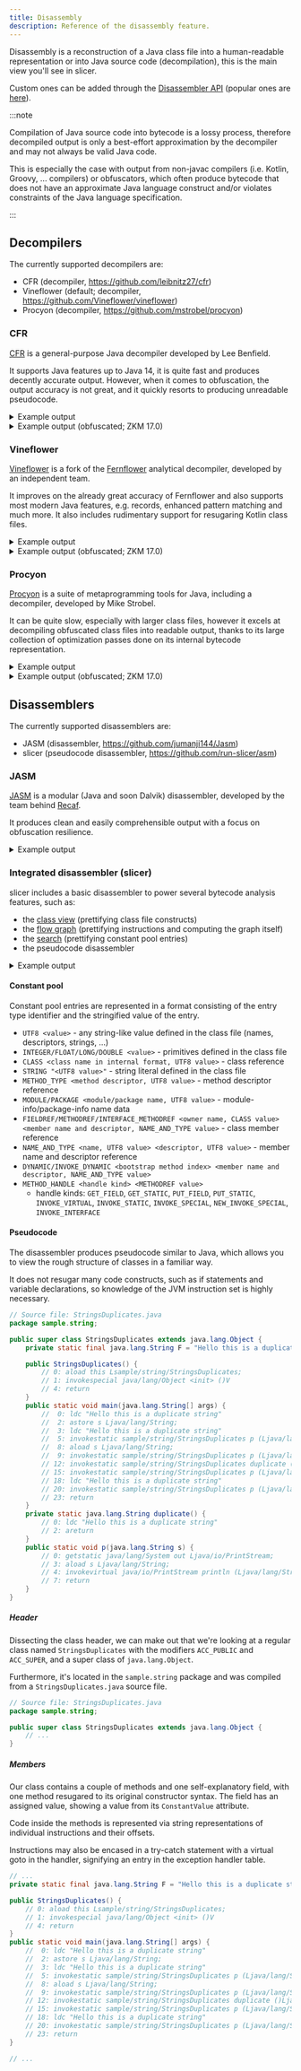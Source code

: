 ```yaml
---
title: Disassembly
description: Reference of the disassembly feature.
---
```


Disassembly is a reconstruction of a Java class file into a human-readable representation or into Java source code (decompilation), this is the main view you'll see in slicer.

Custom ones can be added through the [Disassembler API](/script/disasm) (popular ones are [here](/resources/scripts#disassembly)).

:::note

Compilation of Java source code into bytecode is a lossy process, therefore decompiled output is only a best-effort approximation by the decompiler and may not always be valid Java code.

This is especially the case with output from non-javac compilers (i.e. Kotlin, Groovy, ... compilers) or obfuscators, which often produce bytecode that does not have an approximate Java language construct and/or violates constraints of the Java language specification.

:::

## Decompilers

The currently supported decompilers are:

- CFR (decompiler, https://github.com/leibnitz27/cfr)
- Vineflower (default; decompiler, https://github.com/Vineflower/vineflower)
- Procyon (decompiler, https://github.com/mstrobel/procyon)

### CFR

[CFR](https://github.com/leibnitz27/cfr) is a general-purpose Java decompiler developed by Lee Benfield.

It supports Java features up to Java 14, it is quite fast and produces decently accurate output.
However, when it comes to obfuscation, the output accuracy is not great, and it quickly resorts to producing unreadable pseudocode.

<details>
  <summary>Example output</summary>

```java
package sample.math;

public class HeapSort {
    public void sort(int[] arr) {
        int i;
        int n = arr.length;
        for (i = n / 2 - 1; i >= 0; --i) {
            this.heapify(arr, n, i);
        }
        for (i = n - 1; i >= 0; --i) {
            int temp = arr[0];
            arr[0] = arr[i];
            arr[i] = temp;
            this.heapify(arr, i, 0);
        }
    }

    void heapify(int[] arr, int n, int i) {
        int largest = i;
        int l = 2 * i + 1;
        int r = 2 * i + 2;
        if (l < n && arr[l] > arr[largest]) {
            largest = l;
        }
        if (r < n && arr[r] > arr[largest]) {
            largest = r;
        }
        if (largest != i) {
            int swap = arr[i];
            arr[i] = arr[largest];
            arr[largest] = swap;
            this.heapify(arr, n, largest);
        }
    }

    static void printArray(int[] arr) {
        int n = arr.length;
        for (int i = 0; i < n; ++i) {
            System.out.print(arr[i] + " ");
        }
        System.out.println();
    }

    public static void main(String[] args) {
        int[] arr = new int[]{12, 11, 13, 5, 6, 7};
        HeapSort ob = new HeapSort();
        ob.sort(arr);
        System.out.println("Sorted array is:");
        HeapSort.printArray(arr);
    }
}
```

</details>

<details>
  <summary>Example output (obfuscated; ZKM 17.0)</summary>

```java
package sample.math;

public class HeapSort {
    public static boolean F;
    private static final String a;

    public void N(Object[] objectArray) {
        int n;
        long l = (Long)objectArray[0];
        int[] nArray = (int[])objectArray[1];
        long l2 = l ^ 0x75AF228E50B2L;
        int n2 = nArray.length;
        for (n = n2 / 2 - 1; n >= 0; --n) {
            Object[] objectArray2 = new Object[4];
            objectArray2[3] = n;
            objectArray2[2] = n2;
            objectArray2[1] = l2;
            objectArray2[0] = nArray;
            this.q(objectArray2);
        }
        for (n = n2 - 1; n >= 0; --n) {
            int n3 = nArray[0];
            nArray[0] = nArray[n];
            nArray[n] = n3;
            Object[] objectArray3 = new Object[4];
            objectArray3[3] = 0;
            objectArray3[2] = n;
            objectArray3[1] = l2;
            objectArray3[0] = nArray;
            this.q(objectArray3);
        }
    }

    void q(Object[] objectArray) {
        block14: {
            int n;
            int n2;
            long l;
            int n3;
            int[] nArray;
            block13: {
                int n4;
                int n5;
                block11: {
                    boolean bl;
                    long l2;
                    block12: {
                        boolean bl2;
                        int n6;
                        block10: {
                            block8: {
                                block9: {
                                    nArray = (int[])objectArray[0];
                                    l2 = (Long)objectArray[1];
                                    n3 = (Integer)objectArray[2];
                                    n5 = (Integer)objectArray[3];
                                    l = l2 ^ 0L;
                                    n2 = n5;
                                    int n7 = 2 * n5 + 1;
                                    bl = F;
                                    n6 = 2 * n5 + 2;
                                    n = n7;
                                    n4 = n3;
                                    if (bl) break block8;
                                    if (n >= n4) break block9;
                                    n = nArray[n7];
                                    n4 = nArray[n2];
                                    bl2 = bl;
                                    if (l2 < 0L) break block10;
                                    if (bl2) break block8;
                                    if (n > n4) {
                                        n2 = n7;
                                    }
                                }
                                n = n6;
                                n4 = n3;
                            }
                            bl2 = bl;
                        }
                        if (bl2) break block11;
                        if (n >= n4) break block12;
                        n = nArray[n6];
                        n4 = nArray[n2];
                        if (l2 <= 0L || bl) break block11;
                        if (n > n4) {
                            n2 = n6;
                        }
                    }
                    n = n2;
                    n4 = bl ? 1 : 0;
                    if (l2 <= 0L) break block11;
                    if (n4 != 0) break block13;
                    n4 = n5;
                }
                if (n == n4) break block14;
                n = nArray[n5];
            }
            int n8 = n;
            nArray[n5] = nArray[n2];
            nArray[n2] = n8;
            Object[] objectArray2 = new Object[4];
            objectArray2[3] = n2;
            objectArray2[2] = n3;
            objectArray2[1] = l;
            objectArray2[0] = nArray;
            this.q(objectArray2);
        }
    }

    static void t(Object[] objectArray) {
        int[] nArray = (int[])objectArray[0];
        long l = (Long)objectArray[1];
        int n = nArray.length;
        for (int i = 0; i < n; ++i) {
            System.out.print(nArray[i] + " ");
        }
        System.out.println();
    }

    public static void main(String[] args) {
        long l;
        long l2 = l = 54536233763080L;
        long l3 = l2 ^ 0x56D9CC7B6245L;
        long l4 = l2 ^ 0x767115DAF19BL;
        int[] nArray = new int[]{12, 11, 13, 5, 6, 7};
        HeapSort heapSort = new HeapSort();
        Object[] objectArray = new Object[2];
        objectArray[1] = nArray;
        objectArray[0] = l4;
        heapSort.N(objectArray);
        System.out.println(a);
        Object[] objectArray2 = new Object[2];
        objectArray2[1] = l3;
        objectArray2[0] = nArray;
        HeapSort.t(objectArray2);
    }

    /*
     * Handled impossible loop by duplicating code
     * Enabled aggressive block sorting
     */
    static {
        char[] cArray;
        block12: {
            int n;
            int n2;
            char[] cArray2;
            int n3;
            block11: {
                char[] cArray3 = ">LT4+ )\fQT!7d`\u001e\u0019".toCharArray();
                n3 = 0;
                int n4 = cArray3.length;
                cArray2 = cArray3;
                n2 = n4;
                if (n4 <= 1) break block11;
                cArray = cArray2;
                n = n2;
                if (n2 <= n3) break block12;
            }
            do {
                char[] cArray4 = cArray2;
                char[] cArray5 = cArray2;
                int n5 = n3;
                while (true) {
                    int n6;
                    char c = cArray4[n5];
                    switch (n3 % 7) {
                        case 0: {
                            n6 = 109;
                            break;
                        }
                        case 1: {
                            n6 = 35;
                            break;
                        }
                        case 2: {
                            n6 = 38;
                            break;
                        }
                        case 3: {
                            n6 = 64;
                            break;
                        }
                        case 4: {
                            n6 = 78;
                            break;
                        }
                        case 5: {
                            n6 = 68;
                            break;
                        }
                        default: {
                            n6 = 9;
                        }
                    }
                    cArray4[n5] = (char)(c ^ n6);
                    ++n3;
                    cArray2 = cArray5;
                    n2 = n2;
                    if (n2 != 0) break;
                    cArray5 = cArray2;
                    n = n2;
                    n5 = n2;
                    cArray4 = cArray2;
                }
                cArray = cArray2;
                n = n2;
            } while (n2 > n3);
        }
        a = new String(cArray).intern();
    }
}
```

</details>

### Vineflower

[Vineflower](https://github.com/Vineflower/vineflower) is a fork of the [Fernflower](https://github.com/JetBrains/intellij-community/tree/master/plugins/java-decompiler/engine)
analytical decompiler, developed by an independent team.

It improves on the already great accuracy of Fernflower and also supports most modern Java features, e.g. records,
enhanced pattern matching and much more. It also includes rudimentary support for resugaring Kotlin class files.

<details>
  <summary>Example output</summary>

```java
package sample.math;

public class HeapSort {
   public void sort(int[] arr) {
      int n = arr.length;

      for (int i = n / 2 - 1; i >= 0; i--) {
         this.heapify(arr, n, i);
      }

      for (int i = n - 1; i >= 0; i--) {
         int temp = arr[0];
         arr[0] = arr[i];
         arr[i] = temp;
         this.heapify(arr, i, 0);
      }
   }

   void heapify(int[] arr, int n, int i) {
      int largest = i;
      int l = 2 * i + 1;
      int r = 2 * i + 2;
      if (l < n && arr[l] > arr[i]) {
         largest = l;
      }

      if (r < n && arr[r] > arr[largest]) {
         largest = r;
      }

      if (largest != i) {
         int swap = arr[i];
         arr[i] = arr[largest];
         arr[largest] = swap;
         this.heapify(arr, n, largest);
      }
   }

   static void printArray(int[] arr) {
      int n = arr.length;

      for (int i = 0; i < n; i++) {
         System.out.print(arr[i] + " ");
      }

      System.out.println();
   }

   public static void main(String[] args) {
      int[] arr = new int[]{12, 11, 13, 5, 6, 7};
      HeapSort ob = new HeapSort();
      ob.sort(arr);
      System.out.println("Sorted array is:");
      printArray(arr);
   }
}
```

</details>

<details>
  <summary>Example output (obfuscated; ZKM 17.0)</summary>

```java
package sample.math;

public class HeapSort {
   public static boolean F;
   private static final String a;

   public void N(Object[] var1) {
      long var2 = (Long)var1[0];
      int[] var4 = (int[])var1[1];
      long var5 = var2 ^ 129395059478706L;
      int var7 = var4.length;

      for (int var8 = var7 / 2 - 1; var8 >= 0; var8--) {
         Object[] var10006 = new Object[]{null, null, null, var8};
         var10006[2] = var7;
         var10006[1] = var5;
         var10006[0] = var4;
         this.q(var10006);
      }

      for (int var10 = var7 - 1; var10 >= 0; var10--) {
         int var9 = var4[0];
         var4[0] = var4[var10];
         var4[var10] = var9;
         Object[] var11 = new Object[]{null, null, null, 0};
         var11[2] = var10;
         var11[1] = var5;
         var11[0] = var4;
         this.q(var11);
      }
   }

   void q(Object[] var1) {
      int[] var2;
      long var3;
      int var5;
      int var6;
      long var7;
      byte var9;
      int var10;
      int var12;
      int var10000;
      int var10001;
      byte var10002;
      label69: {
         var2 = (int[])var1[0];
         var3 = (Long)var1[1];
         var5 = (Integer)var1[2];
         var6 = (Integer)var1[3];
         var7 = var3 ^ 0L;
         var10 = var6;
         int var11 = 2 * var6 + 1;
         var9 = F;
         var12 = 2 * var6 + 2;
         var10000 = var11;
         var10001 = var5;
         label68:
         if (var9 == 0) {
            if (var11 < var5) {
               var10000 = var2[var11];
               var10001 = var2[var6];
               var10002 = var9;
               if (var3 < 0L) {
                  break label69;
               }

               if (var9 != 0) {
                  break label68;
               }

               if (var10000 > var10001) {
                  var10 = var11;
               }
            }

            var10000 = var12;
            var10001 = var5;
         }

         var10002 = var9;
      }

      label73: {
         label56:
         if (var10002 == 0) {
            if (var10000 < var10001) {
               var10000 = var2[var12];
               var10001 = var2[var10];
               if (var3 <= 0L || var9 != 0) {
                  break label56;
               }

               if (var10000 > var10001) {
                  var10 = var12;
               }
            }

            var10000 = var10;
            var10001 = var9;
            if (var3 > 0L) {
               if (var9 != 0) {
                  break label73;
               }

               var10001 = var6;
            }
         }

         if (var10000 == var10001) {
            return;
         }

         var10000 = var2[var6];
      }

      int var13 = var10000;
      var2[var6] = var2[var10];
      var2[var10] = var13;
      Object[] var10006 = new Object[]{null, null, null, var10};
      var10006[2] = var5;
      var10006[1] = var7;
      var10006[0] = var2;
      this.q(var10006);
   }

   static void t(Object[] var0) {
      int[] var1 = (int[])var0[0];
      long var2 = (Long)var0[1];
      int var4 = var1.length;

      for (int var5 = 0; var5 < var4; var5++) {
         System.out.print(var1[var5] + " ");
      }

      System.out.println();
   }

   public static void main(String[] args) {
      long var1 = 54536233763080L;
      long var3 = var1 ^ 95493438530117L;
      long var5 = var1 ^ 130228070052251L;
      int[] var7 = new int[]{12, 11, 13, 5, 6, 7};
      HeapSort var8 = new HeapSort();
      var8.N(new Object[]{var5, var7});
      System.out.println(a);
      t(new Object[]{var7, var3});
   }

   // $VF: Irreducible bytecode was duplicated to produce valid code
   static {
      char[] var10001 = ">LT4+ )\fQT!7d`\u001e\u0019".toCharArray();
      int var10003 = var10001.length;
      int var0 = 0;
      char[] var10 = var10001;
      int var3 = var10003;
      char[] var16;
      int var10004;
      if (var10003 <= 1) {
         var16 = var10001;
         var10004 = var0;
      } else {
         var10 = var10001;
         var3 = var10003;
         if (var10003 <= var0) {
            String var24 = new String(var10001).intern();
            byte var8 = -1;
            a = var24;
            return;
         }

         var16 = var10001;
         var10004 = var0;
      }

      while (true) {
         char var10005 = var16[var10004];
         byte var10006;
         switch (var0 % 7) {
            case 0:
               var10006 = 109;
               break;
            case 1:
               var10006 = 35;
               break;
            case 2:
               var10006 = 38;
               break;
            case 3:
               var10006 = 64;
               break;
            case 4:
               var10006 = 78;
               break;
            case 5:
               var10006 = 68;
               break;
            default:
               var10006 = 9;
         }

         var16[var10004] = (char)(var10005 ^ var10006);
         var0++;
         if (var3 == 0) {
            var10004 = var3;
            var16 = var10;
         } else {
            if (var3 <= var0) {
               String var23 = new String(var10).intern();
               byte var7 = -1;
               a = var23;
               return;
            }

            var16 = var10;
            var10004 = var0;
         }
      }
   }
}
```

</details>

### Procyon

[Procyon](https://github.com/mstrobel/procyon) is a suite of metaprogramming tools for Java, including a decompiler, developed by Mike Strobel.

It can be quite slow, especially with larger class files, however it excels at decompiling obfuscated class files into readable output,
thanks to its large collection of optimization passes done on its internal bytecode representation.

<details>
  <summary>Example output</summary>

```java
package sample.math;

public class HeapSort
{
    public void sort(final int[] arr) {
        final int n = arr.length;
        for (int i = n / 2 - 1; i >= 0; --i) {
            this.heapify(arr, n, i);
        }
        for (int i = n - 1; i >= 0; --i) {
            final int temp = arr[0];
            arr[0] = arr[i];
            arr[i] = temp;
            this.heapify(arr, i, 0);
        }
    }

    void heapify(final int[] arr, final int n, final int i) {
        int largest = i;
        final int l = 2 * i + 1;
        final int r = 2 * i + 2;
        if (l < n && arr[l] > arr[largest]) {
            largest = l;
        }
        if (r < n && arr[r] > arr[largest]) {
            largest = r;
        }
        if (largest != i) {
            final int swap = arr[i];
            arr[i] = arr[largest];
            arr[largest] = swap;
            this.heapify(arr, n, largest);
        }
    }

    static void printArray(final int[] arr) {
        for (int n = arr.length, i = 0; i < n; ++i) {
            System.out.print(arr[i] + " ");
        }
        System.out.println();
    }

    public static void main(final String[] args) {
        final int[] arr = { 12, 11, 13, 5, 6, 7 };
        final HeapSort ob = new HeapSort();
        ob.sort(arr);
        System.out.println("Sorted array is:");
        printArray(arr);
    }
}
```

</details>

<details>
  <summary>Example output (obfuscated; ZKM 17.0)</summary>

```java
package sample.math;

public class HeapSort
{
    public static boolean F;
    private static final String a;

    public void N(final Object[] array) {
        final long longValue = (long)array[0];
        final int[] array2 = (int[])array[1];
        final long n = longValue ^ 0x75AF228E50B2L;
        final int length = array2.length;
        for (int i = length / 2 - 1; i >= 0; --i) {
            this.q(new Object[] { array2, n, length, i });
        }
        for (int j = length - 1; j >= 0; --j) {
            final int n2 = array2[0];
            array2[0] = array2[j];
            array2[j] = n2;
            this.q(new Object[] { array2, n, j, 0 });
        }
    }

    void q(final Object[] array) {
        final int[] array2 = (int[])array[0];
        final long longValue = (long)array[1];
        final int intValue = (int)array[2];
        final int intValue2 = (int)array[3];
        final long n = longValue ^ 0x0L;
        int n2 = intValue2;
        final boolean f = HeapSort.F;
        final int n3 = 2 * intValue2 + 1;
        final boolean b = f;
        final int n4 = 2 * intValue2 + 2;
        int n6;
        final int n5 = n6 = n3;
        final int n8;
        final int n7 = n8 = intValue;
        if (b || n5 >= n7) {
            goto Label_0129;
        }
        final int n9 = array2[n3];
        final int n10 = array2[n2];
        final boolean b2 = b;
        if (longValue < 0L || b2) {
            int n13 = 0;
            Label_0205: {
                Label_0194: {
                    if (!b2) {
                        if (n5 < n7) {
                            final int n11 = array2[n4];
                            final int n12 = array2[n2];
                            if (longValue <= 0L || b) {
                                break Label_0194;
                            }
                            if (n11 > n12) {
                                n2 = n4;
                            }
                        }
                        n13 = (n6 = n2);
                        final boolean b3 = b;
                        if (longValue > 0L && b3) {
                            break Label_0205;
                        }
                    }
                }
                if (n9 == n10) {
                    return;
                }
                n13 = array2[intValue2];
            }
            final int n14 = n13;
            array2[intValue2] = array2[n2];
            array2[n2] = n14;
            this.q(new Object[] { array2, n, intValue, n2 });
            return;
        }
        if (n9 > n10) {
            n2 = n3;
            goto Label_0125;
        }
        goto Label_0125;
    }

    static void t(final Object[] array) {
        final int[] array2 = (int[])array[0];
        ((Long)array[1]).longValue();
        for (int length = array2.length, i = 0; i < length; ++i) {
            System.out.print(array2[i] + " ");
        }
        System.out.println();
    }

    public static void main(final String[] args) {
        final long n = 54536233763080L;
        final long n2 = n ^ 0x56D9CC7B6245L;
        final long n3 = n ^ 0x767115DAF19BL;
        final int[] array = { 12, 11, 13, 5, 6, 7 };
        new HeapSort().N(new Object[] { n3, array });
        System.out.println(HeapSort.a);
        t(new Object[] { array, n2 });
    }

    static {
        final char[] charArray = ">LT4+ )\fQT!7d`\u001e\u0019".toCharArray();
        int length;
        int n2;
        final int n = n2 = (length = charArray.length);
        int n3 = 0;
        while (true) {
            Label_0120: {
                if (n > 1) {
                    break Label_0120;
                }
                length = (n2 = n3);
                do {
                    final char c = charArray[n2];
                    charArray[length] = (char)(c ^ switch (n3 % 7) {
                        case 0 -> 'm';
                        case 1 -> '#';
                        case 2 -> '&';
                        case 3 -> '@';
                        case 4 -> 'N';
                        case 5 -> 'D';
                        default -> '\t';
                    });
                    ++n3;
                } while (n == 0);
            }
            if (n <= n3) {
                a = new String(charArray).intern();
                return;
            }
            continue;
        }
    }
}
```

</details>

## Disassemblers

The currently supported disassemblers are:

- JASM (disassembler, https://github.com/jumanji144/Jasm)
- slicer (pseudocode disassembler, https://github.com/run-slicer/asm)

### JASM

[JASM](https://github.com/jumanji144/Jasm) is a modular (Java and soon Dalvik) disassembler, developed by the team behind [Recaf](https://github.com/Col-E/Recaf).

It produces clean and easily comprehensible output with a focus on obfuscation resilience.

<details>
  <summary>Example output</summary>

```
.sourcefile "HeapSort.java"
.super java/lang/Object
.class public super sample/math/HeapSort {


    .method public <init> ()V {
        parameters: { this },
        code: {
        A:
            line 8
            aload this
            invokespecial java/lang/Object.<init> ()V
            return
        B:
        }
    }

    .method public sort ([I)V {
        parameters: { this, arr },
        code: {
        A:
            line 16
            aload arr
            arraylength
            istore n
        B:
            line 19
            iload n
            iconst_2
            idiv
            iconst_1
            isub
            istore i
        C:
            iload i
            iflt F
        D:
            line 20
            aload this
            aload arr
            iload n
            iload i
            invokevirtual sample/math/HeapSort.heapify ([III)V
        E:
            line 19
            iinc i -1
            goto C
        F:
            line 23
            iload n
            iconst_1
            isub
            istore i
        G:
            iload i
            iflt M
        H:
            line 25
            aload arr
            iconst_0
            iaload
            istore temp
        I:
            line 26
            aload arr
            iconst_0
            aload arr
            iload i
            iaload
            iastore
        J:
            line 27
            aload arr
            iload i
            iload temp
            iastore
        K:
            line 30
            aload this
            aload arr
            iload i
            iconst_0
            invokevirtual sample/math/HeapSort.heapify ([III)V
        L:
            line 23
            iinc i -1
            goto G
        M:
            line 32
            return
        N:
        }
    }

    .method heapify ([III)V {
        parameters: { this, arr, n, i },
        code: {
        A:
            line 45
            iload i
            istore largest
        B:
            line 46
            iconst_2
            iload i
            imul
            iconst_1
            iadd
            istore l
        C:
            line 47
            iconst_2
            iload i
            imul
            iconst_2
            iadd
            istore r
        D:
            line 50
            iload l
            iload n
            if_icmpge E
            aload arr
            iload l
            iaload
            aload arr
            iload largest
            iaload
            if_icmple E
            iload l
            istore largest
        E:
            line 53
            iload r
            iload n
            if_icmpge F
            aload arr
            iload r
            iaload
            aload arr
            iload largest
            iaload
            if_icmple F
            iload r
            istore largest
        F:
            line 56
            iload largest
            iload i
            if_icmpeq K
        G:
            line 57
            aload arr
            iload i
            iaload
            istore swap
        H:
            line 58
            aload arr
            iload i
            aload arr
            iload largest
            iaload
            iastore
        I:
            line 59
            aload arr
            iload largest
            iload swap
            iastore
        J:
            line 62
            aload this
            aload arr
            iload n
            iload largest
            invokevirtual sample/math/HeapSort.heapify ([III)V
        K:
            line 64
            return
        L:
        }
    }

    .method static printArray ([I)V {
        parameters: { arr },
        code: {
        A:
            line 73
            aload arr
            arraylength
            istore n
        B:
            line 74
            iconst_0
            istore i
        C:
            iload i
            iload n
            if_icmpge F
        D:
            line 75
            getstatic java/lang/System.out Ljava/io/PrintStream;
            new java/lang/StringBuilder
            dup
            invokespecial java/lang/StringBuilder.<init> ()V
            aload arr
            iload i
            iaload
            invokevirtual java/lang/StringBuilder.append (I)Ljava/lang/StringBuilder;
            ldc " "
            invokevirtual java/lang/StringBuilder.append (Ljava/lang/String;)Ljava/lang/StringBuilder;
            invokevirtual java/lang/StringBuilder.toString ()Ljava/lang/String;
            invokevirtual java/io/PrintStream.print (Ljava/lang/String;)V
        E:
            line 74
            iinc i 1
            goto C
        F:
            line 76
            getstatic java/lang/System.out Ljava/io/PrintStream;
            invokevirtual java/io/PrintStream.println ()V
        G:
            line 77
            return
        H:
        }
    }

    .method public static main ([Ljava/lang/String;)V {
        parameters: { args },
        code: {
        A:
            line 81
            bipush 6
            newarray int
            dup
            iconst_0
            bipush 12
            iastore
            dup
            iconst_1
            bipush 11
            iastore
            dup
            iconst_2
            bipush 13
            iastore
            dup
            iconst_3
            iconst_5
            iastore
            dup
            iconst_4
            bipush 6
            iastore
            dup
            iconst_5
            bipush 7
            iastore
            astore arr
        B:
            line 83
            new sample/math/HeapSort
            dup
            invokespecial sample/math/HeapSort.<init> ()V
            astore ob
        C:
            line 84
            aload ob
            aload arr
            invokevirtual sample/math/HeapSort.sort ([I)V
        D:
            line 86
            getstatic java/lang/System.out Ljava/io/PrintStream;
            ldc "Sorted array is:"
            invokevirtual java/io/PrintStream.println (Ljava/lang/String;)V
        E:
            line 87
            aload arr
            invokestatic sample/math/HeapSort.printArray ([I)V
        F:
            line 88
            return
        G:
        }
    }

}
```

</details>

### Integrated disassembler (slicer)

slicer includes a basic disassembler to power several bytecode analysis features, such as:

- the [class view](/reference/class) (prettifying class file constructs)
- the [flow graph](/reference/flow) (prettifying instructions and computing the graph itself)
- the [search](/reference/analysis#search) (prettifying constant pool entries)
- the pseudocode disassembler

<details>
  <summary>Example output</summary>

```java
// Source file: HeapSort.java
package sample.math;

public super class HeapSort extends java.lang.Object {
    public HeapSort() {
        // 0: aload this Lsample/math/HeapSort;
        // 1: invokespecial java/lang/Object <init> ()V
        // 4: return
    }
    public void sort(int[] arr) {
        //  0: aload arr [I
        //  1: arraylength
        //  2: istore n I
        //  3: iload n I
        //  4: iconst_2
        //  5: idiv
        //  6: iconst_1
        //  7: isub
        //  8: istore i I
        //  9: iload i I
        // 10: iflt 26
        // 13: aload this Lsample/math/HeapSort;
        // 14: aload arr [I
        // 15: iload n I
        // 16: iload i I
        // 17: invokevirtual sample/math/HeapSort heapify ([III)V
        // 20: iinc i I -1
        // 23: goto 9
        // 26: iload n I
        // 27: iconst_1
        // 28: isub
        // 29: istore i I
        // 30: iload i I
        // 31: iflt 63
        // 34: aload arr [I
        // 35: iconst_0
        // 36: iaload
        // 37: istore temp I
        // 39: aload arr [I
        // 40: iconst_0
        // 41: aload arr [I
        // 42: iload i I
        // 43: iaload
        // 44: iastore
        // 45: aload arr [I
        // 46: iload i I
        // 47: iload temp I
        // 49: iastore
        // 50: aload this Lsample/math/HeapSort;
        // 51: aload arr [I
        // 52: iload i I
        // 53: iconst_0
        // 54: invokevirtual sample/math/HeapSort heapify ([III)V
        // 57: iinc i I -1
        // 60: goto 30
        // 63: return
    }
    void heapify(int[] arr, int n, int i) {
        //  0: iload i I
        //  1: istore largest I
        //  3: iconst_2
        //  4: iload i I
        //  5: imul
        //  6: iconst_1
        //  7: iadd
        //  8: istore l I
        // 10: iconst_2
        // 11: iload i I
        // 12: imul
        // 13: iconst_2
        // 14: iadd
        // 15: istore r I
        // 17: iload l I
        // 19: iload n I
        // 20: if_icmpge 38
        // 23: aload arr [I
        // 24: iload l I
        // 26: iaload
        // 27: aload arr [I
        // 28: iload largest I
        // 30: iaload
        // 31: if_icmple 38
        // 34: iload l I
        // 36: istore largest I
        // 38: iload r I
        // 40: iload n I
        // 41: if_icmpge 59
        // 44: aload arr [I
        // 45: iload r I
        // 47: iaload
        // 48: aload arr [I
        // 49: iload largest I
        // 51: iaload
        // 52: if_icmple 59
        // 55: iload r I
        // 57: istore largest I
        // 59: iload largest I
        // 61: iload i I
        // 62: if_icmpeq 91
        // 65: aload arr [I
        // 66: iload i I
        // 67: iaload
        // 68: istore swap I
        // 70: aload arr [I
        // 71: iload i I
        // 72: aload arr [I
        // 73: iload largest I
        // 75: iaload
        // 76: iastore
        // 77: aload arr [I
        // 78: iload largest I
        // 80: iload swap I
        // 82: iastore
        // 83: aload this Lsample/math/HeapSort;
        // 84: aload arr [I
        // 85: iload n I
        // 86: iload largest I
        // 88: invokevirtual sample/math/HeapSort heapify ([III)V
        // 91: return
    }
    static void printArray(int[] arr) {
        //  0: aload arr [I
        //  1: arraylength
        //  2: istore n I
        //  3: iconst_0
        //  4: istore i I
        //  5: iload i I
        //  6: iload n I
        //  7: if_icmpge 43
        // 10: getstatic java/lang/System out Ljava/io/PrintStream;
        // 13: new java/lang/StringBuilder
        // 16: dup
        // 17: invokespecial java/lang/StringBuilder <init> ()V
        // 20: aload arr [I
        // 21: iload i I
        // 22: iaload
        // 23: invokevirtual java/lang/StringBuilder append (I)Ljava/lang/StringBuilder;
        // 26: ldc " "
        // 28: invokevirtual java/lang/StringBuilder append (Ljava/lang/String;)Ljava/lang/StringBuilder;
        // 31: invokevirtual java/lang/StringBuilder toString ()Ljava/lang/String;
        // 34: invokevirtual java/io/PrintStream print (Ljava/lang/String;)V
        // 37: iinc i I 1
        // 40: goto 5
        // 43: getstatic java/lang/System out Ljava/io/PrintStream;
        // 46: invokevirtual java/io/PrintStream println ()V
        // 49: return
    }
    public static void main(java.lang.String[] args) {
        //  0: bipush 6
        //  2: newarray t
        //  4: dup
        //  5: iconst_0
        //  6: bipush 12
        //  8: iastore
        //  9: dup
        // 10: iconst_1
        // 11: bipush 11
        // 13: iastore
        // 14: dup
        // 15: iconst_2
        // 16: bipush 13
        // 18: iastore
        // 19: dup
        // 20: iconst_3
        // 21: iconst_5
        // 22: iastore
        // 23: dup
        // 24: iconst_4
        // 25: bipush 6
        // 27: iastore
        // 28: dup
        // 29: iconst_5
        // 30: bipush 7
        // 32: iastore
        // 33: astore arr [I
        // 34: new sample/math/HeapSort
        // 37: dup
        // 38: invokespecial sample/math/HeapSort <init> ()V
        // 41: astore ob Lsample/math/HeapSort;
        // 42: aload ob Lsample/math/HeapSort;
        // 43: aload arr [I
        // 44: invokevirtual sample/math/HeapSort sort ([I)V
        // 47: getstatic java/lang/System out Ljava/io/PrintStream;
        // 50: ldc "Sorted array is:"
        // 52: invokevirtual java/io/PrintStream println (Ljava/lang/String;)V
        // 55: aload arr [I
        // 56: invokestatic sample/math/HeapSort printArray ([I)V
        // 59: return
    }
}
```

</details>

#### Constant pool

Constant pool entries are represented in a format consisting of the entry type identifier and the stringified value of the entry.

- `UTF8 <value>` - any string-like value defined in the class file (names, descriptors, strings, ...)
- `INTEGER/FLOAT/LONG/DOUBLE <value>` - primitives defined in the class file
- `CLASS <class name in internal format, UTF8 value>` - class reference
- `STRING "<UTF8 value>"` - string literal defined in the class file
- `METHOD_TYPE <method descriptor, UTF8 value>` - method descriptor reference
- `MODULE/PACKAGE <module/package name, UTF8 value>` - module-info/package-info name data
- `FIELDREF/METHODREF/INTERFACE_METHODREF <owner name, CLASS value> <member name and descriptor, NAME_AND_TYPE value>` - class member reference
- `NAME_AND_TYPE <name, UTF8 value> <descriptor, UTF8 value>` - member name and descriptor reference
- `DYNAMIC/INVOKE_DYNAMIC <bootstrap method index> <member name and descriptor, NAME_AND_TYPE value>`
- `METHOD_HANDLE <handle kind> <METHODREF value>`
  - handle kinds: `GET_FIELD`, `GET_STATIC`, `PUT_FIELD`, `PUT_STATIC`, `INVOKE_VIRTUAL`, `INVOKE_STATIC`, `INVOKE_SPECIAL`, `NEW_INVOKE_SPECIAL`, `INVOKE_INTERFACE`

#### Pseudocode

The disassembler produces pseudocode similar to Java, which allows you to view the rough structure of classes in a familiar way.

It does not resugar many code constructs, such as if statements and variable declarations, so knowledge of the JVM instruction set is highly necessary.

```java
// Source file: StringsDuplicates.java
package sample.string;

public super class StringsDuplicates extends java.lang.Object {
    private static final java.lang.String F = "Hello this is a duplicate string";

    public StringsDuplicates() {
        // 0: aload this Lsample/string/StringsDuplicates;
        // 1: invokespecial java/lang/Object <init> ()V
        // 4: return
    }
    public static void main(java.lang.String[] args) {
        //  0: ldc "Hello this is a duplicate string"
        //  2: astore s Ljava/lang/String;
        //  3: ldc "Hello this is a duplicate string"
        //  5: invokestatic sample/string/StringsDuplicates p (Ljava/lang/String;)V
        //  8: aload s Ljava/lang/String;
        //  9: invokestatic sample/string/StringsDuplicates p (Ljava/lang/String;)V
        // 12: invokestatic sample/string/StringsDuplicates duplicate ()Ljava/lang/String;
        // 15: invokestatic sample/string/StringsDuplicates p (Ljava/lang/String;)V
        // 18: ldc "Hello this is a duplicate string"
        // 20: invokestatic sample/string/StringsDuplicates p (Ljava/lang/String;)V
        // 23: return
    }
    private static java.lang.String duplicate() {
        // 0: ldc "Hello this is a duplicate string"
        // 2: areturn
    }
    public static void p(java.lang.String s) {
        // 0: getstatic java/lang/System out Ljava/io/PrintStream;
        // 3: aload s Ljava/lang/String;
        // 4: invokevirtual java/io/PrintStream println (Ljava/lang/String;)V
        // 7: return
    }
}
```

##### Header

Dissecting the class header, we can make out that we're looking at a regular class named `StringsDuplicates` with the modifiers `ACC_PUBLIC` and `ACC_SUPER`, and a super class of `java.lang.Object`.

Furthermore, it's located in the `sample.string` package and was compiled from a `StringsDuplicates.java` source file.

```java "StringsDuplicates.java" "sample.string" "public super" "StringsDuplicates" "java.lang.Object"
// Source file: StringsDuplicates.java
package sample.string;

public super class StringsDuplicates extends java.lang.Object {
    // ...
}
```

##### Members

Our class contains a couple of methods and one self-explanatory field, with one method resugared to its original constructor syntax.
The field has an assigned value, showing a value from its `ConstantValue` attribute.

Code inside the methods is represented via string representations of individual instructions and their offsets.

Instructions may also be encased in a try-catch statement with a virtual goto in the handler, signifying an entry in the exception handler table.

```java "java.lang.String F" "StringsDuplicates()" "4:" "23:" "return"
// ...
private static final java.lang.String F = "Hello this is a duplicate string";

public StringsDuplicates() {
    // 0: aload this Lsample/string/StringsDuplicates;
    // 1: invokespecial java/lang/Object <init> ()V
    // 4: return
}
public static void main(java.lang.String[] args) {
    //  0: ldc "Hello this is a duplicate string"
    //  2: astore s Ljava/lang/String;
    //  3: ldc "Hello this is a duplicate string"
    //  5: invokestatic sample/string/StringsDuplicates p (Ljava/lang/String;)V
    //  8: aload s Ljava/lang/String;
    //  9: invokestatic sample/string/StringsDuplicates p (Ljava/lang/String;)V
    // 12: invokestatic sample/string/StringsDuplicates duplicate ()Ljava/lang/String;
    // 15: invokestatic sample/string/StringsDuplicates p (Ljava/lang/String;)V
    // 18: ldc "Hello this is a duplicate string"
    // 20: invokestatic sample/string/StringsDuplicates p (Ljava/lang/String;)V
    // 23: return
}

// ...
```
